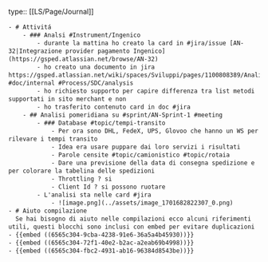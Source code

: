 type:: [[LS/Page/Journal]]

	- # Attivitá
		- ### Analsi #Instrument/Ingenico
			- durante la mattina ho creato la card in #jira/issue [AN-32|Integrazione provider pagamento Ingenico](https://gsped.atlassian.net/browse/AN-32)
			- ho creato una documento in jira https://gsped.atlassian.net/wiki/spaces/Sviluppi/pages/1100808389/Analisi+preliminare+documentazione+ufficiale+e+primo+accesso #doc/internal #Process/SDC/analysis
			- ho richiesto supporto per capire differenza tra list metodi supportati in sito merchant e non
			- ho trasferito contenuto card in doc #jira
		- ## Analisi pomeridiana su #sprint/AN-Sprint-1 #meeting
			- ### Database #topic/tempi-transito
				- Per ora sono DHL, FedeX, UPS, Glovoo che hanno un WS per rilevare i tempi transito
				- Idea era usare puppare dai loro servizi i risultati
				- Parole censite #topic/camionistico #topic/rotaia
				- Dare una previsione della data di consegna spedizione e per colorare la tabelina delle spedizioni
				- Throttling ? si
				- Client Id ? si possono ruotare
			- L'analisi sta nelle card #jira
				- ![image.png](../assets/image_1701682822307_0.png)
	- # Aiuto compilazione
	  Se hai bisogno di aiuto nelle compilazioni ecco alcuni riferimenti utili, questi blocchi sono inclusi con embed per evitare duplicazioni
	- {{embed ((6565c304-9cba-4238-91e6-36a5a4b45930))}}
	- {{embed ((6565c304-72f1-40e2-b2ac-a2eab69b4998))}}
	- {{embed ((6565c304-fbc2-4931-ab16-96384d8543be))}}